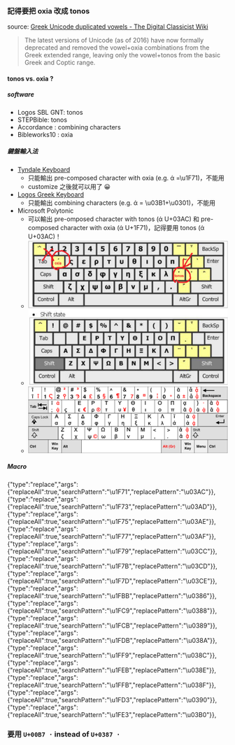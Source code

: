 ### 記得要把 oxia 改成 tonos


source: [Greek Unicode duplicated vowels - The Digital Classicist Wiki](https://wiki.digitalclassicist.org/Greek_Unicode_duplicated_vowels)

> The latest versions of Unicode (as of 2016) have now formally deprecated and removed the vowel+oxia combinations from the Greek extended range, leaving only the vowel+tonos from the basic Greek and Coptic range.


#### tonos vs. oxia ?
##### software
- Logos SBL GNT: tonos
- STEPBible: tonos
- Accordance : combining characters
- Bibleworks10 : oxia

##### 鍵盤輸入法
- [Tyndale Keyboard](https://www.stepbible.org/downloads.jsp) 
	- 只能輸出 pre-composed character with oxia (e.g. ά =\u1F71)，不能用
	- customize 之後就可以用了 😀
- [Logos Greek Keyboard](https://www.logos.com/product/53264/original-languages-keyboards-for-windows) 
	- 只能輸出 combining characters (e.g. ά = \u03B1+\u0301)，不能用
- Microsoft Polytonic
	- 可以輸出 pre-omposed character with tonos (ά U+03AC) 和 pre-composed character with oxia (ά U+1F71)，記得要用 tonos (ά U+03AC)！
	- ![images/key.png](images/key.png)
	- ![images/Pasted image 20220630200904.png](images/Pasted%20image%2020220630200904.png)
	- ![../KB_Greek_polytonic_Unicode.svg](../KB_Greek_polytonic_Unicode.svg)

##### Macro 
>
{"type":"replace","args":{"replaceAll":true,"searchPattern":"\u1F71","replacePattern":"\u03AC"}},
{"type":"replace","args":{"replaceAll":true,"searchPattern":"\u1F73","replacePattern":"\u03AD"}},
{"type":"replace","args":{"replaceAll":true,"searchPattern":"\u1F75","replacePattern":"\u03AE"}},
{"type":"replace","args":{"replaceAll":true,"searchPattern":"\u1F77","replacePattern":"\u03AF"}},
{"type":"replace","args":{"replaceAll":true,"searchPattern":"\u1F79","replacePattern":"\u03CC"}},
{"type":"replace","args":{"replaceAll":true,"searchPattern":"\u1F7B","replacePattern":"\u03CD"}},
{"type":"replace","args":{"replaceAll":true,"searchPattern":"\u1F7D","replacePattern":"\u03CE"}},
{"type":"replace","args":{"replaceAll":true,"searchPattern":"\u1FBB","replacePattern":"\u0386"}},
{"type":"replace","args":{"replaceAll":true,"searchPattern":"\u1FC9","replacePattern":"\u0388"}},
{"type":"replace","args":{"replaceAll":true,"searchPattern":"\u1FCB","replacePattern":"\u0389"}},
{"type":"replace","args":{"replaceAll":true,"searchPattern":"\u1FDB","replacePattern":"\u038A"}},
{"type":"replace","args":{"replaceAll":true,"searchPattern":"\u1FF9","replacePattern":"\u038C"}},
{"type":"replace","args":{"replaceAll":true,"searchPattern":"\u1FEB","replacePattern":"\u038E"}},
{"type":"replace","args":{"replaceAll":true,"searchPattern":"\u1FFB","replacePattern":"\u038F"}},
{"type":"replace","args":{"replaceAll":true,"searchPattern":"\u1FD3","replacePattern":"\u0390"}},
{"type":"replace","args":{"replaceAll":true,"searchPattern":"\u1FE3","replacePattern":"\u03B0"}},




### 要用 `U+00B7 ·` instead of `U+0387 ·`